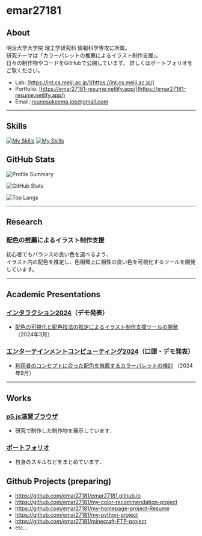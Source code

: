 # emar27181

## About

明治大学大学院 理工学研究科 情報科学専攻に所属。  
研究テーマは「カラーパレットの推薦によるイラスト制作支援」。  
日々の制作物やコードをGitHubで公開しています。
詳しくはポートフォリオをご覧ください。

- Lab: [https://int.cs.meiji.ac.jp/](https://int.cs.meiji.ac.jp/)
- Portfolio: [https://emar27181-resume.netlify.app/](https://emar27181-resume.netlify.app/)
- Email: ryunosukeema.job@gmail.com

---

## Skills
[![My Skills](https://skillicons.dev/icons?i=ts,js,html,css,astro,react,p5js,npm)](https://skillicons.dev)
[![My Skills](https://skillicons.dev/icons?i=c,java,python,flask,git,linux,ubuntu,vscode)](https://skillicons.dev)
<br/>

## GitHub Stats

![Profile Summary](https://github-profile-summary-cards.vercel.app/api/cards/profile-details?username=emar27181&theme=github_dark)

![GitHub Stats](https://github-readme-stats.vercel.app/api?username=emar27181&count_private=true&show_icons=true&theme=github_dark)

![Top Langs](https://github-readme-stats.vercel.app/api/top-langs/?username=emar27181&layout=compact&theme=github_dark)

---

## Research

### 配色の推薦によるイラスト制作支援

初心者でもバランスの良い色を選べるよう、  
イラスト内の配色を推定し、色相環上に相性の良い色を可視化するツールを開発しています。

---

## Academic Presentations

### [インタラクション2024](https://www.interaction-ipsj.org/2024/)（デモ発表）
- [配色の可視化と配色技法の推定によるイラスト制作支援ツールの開発
  ](https://www.interaction-ipsj.org/proceedings/2024/data/bib/3B-27.html)（2024年3月）

### [エンターテインメントコンピューティング2024](https://ec2024.entcomp.org/)（口頭・デモ発表）
- [利用者のコンセプトに合った配色を推薦するカラーパレットの検討](https://ipsj.ixsq.nii.ac.jp/records/238714)
  （2024年9月）

---

## Works

### [p5.js演習ブラウザ](https://emar27181.github.io/)
- 研究で制作した制作物を展示しています．

### [ポートフォリオ](https://emar27181-resume.netlify.app/)
- 自身のスキルなどをまとめています．

## Github Projects (preparing)
- https://github.com/emar27181/emar27181.github.io
- https://github.com/emar27181/my-color-recommendation-project
- https://github.com/emar27181/my-homepage-project-Resume
- https://github.com/emar27181/my-python-project
- https://github.com/emar27181/minecraft-FTP-project
- etc...
